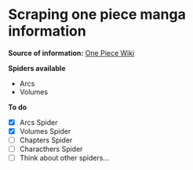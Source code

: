 # Scraping one piece manga information

**Source of information:** [One Piece Wiki](https://onepiece.fandom.com/wiki/One_Piece_Wiki)

**Spiders available**
- Arcs
- Volumes

**To do**
- [x] Arcs Spider
- [x] Volumes Spider
- [ ] Chapters Spider
- [ ] Characthers Spider
- [ ] Think about other spiders...